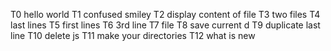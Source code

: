 T0 hello world  T1 confused smiley T2 display content of file T3 two files T4 last lines T5 first lines T6 3rd line T7 file T8 save current d T9 duplicate last line T10 delete js T11 make your directories T12 what is new
